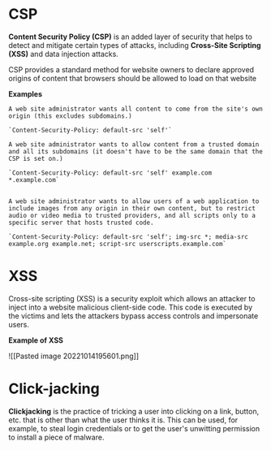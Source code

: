 # CSP
**Content Security Policy (CSP)** is an added layer of security that helps to detect and mitigate certain types of attacks, including **Cross-Site Scripting (XSS)** and data injection attacks. 

CSP provides a standard method for website owners to declare approved origins of content that browsers should be allowed to load on that website

**Examples**

```ad-example
A web site administrator wants all content to come from the site's own origin (this excludes subdomains.)

`Content-Security-Policy: default-src 'self'`
```

```ad-example
A web site administrator wants to allow content from a trusted domain and all its subdomains (it doesn't have to be the same domain that the CSP is set on.)

`Content-Security-Policy: default-src 'self' example.com *.example.com`

```

```ad-example

A web site administrator wants to allow users of a web application to include images from any origin in their own content, but to restrict audio or video media to trusted providers, and all scripts only to a specific server that hosts trusted code.

`Content-Security-Policy: default-src 'self'; img-src *; media-src example.org example.net; script-src userscripts.example.com`

```

# XSS

Cross-site scripting (XSS) is a security exploit which allows an attacker to inject into a website malicious client-side code. This code is executed by the victims and lets the attackers bypass access controls and impersonate users.

**Example of XSS**

![[Pasted image 20221014195601.png]]

# Click-jacking

**Clickjacking** is the practice of tricking a user into clicking on a link, button, etc. that is other than what the user thinks it is. This can be used, for example, to steal login credentials or to get the user's unwitting permission to install a piece of malware.


